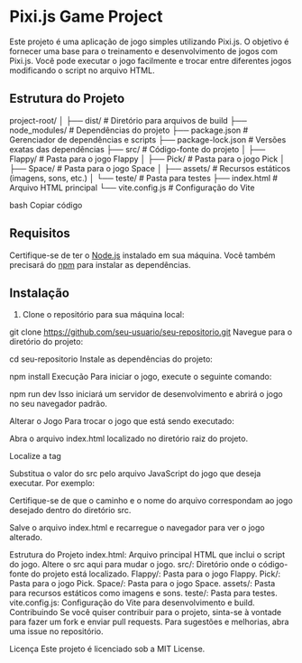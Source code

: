 # Pixi.js Game Project

Este projeto é uma aplicação de jogo simples utilizando Pixi.js. O objetivo é fornecer uma base para o treinamento e desenvolvimento de jogos com Pixi.js. Você pode executar o jogo facilmente e trocar entre diferentes jogos modificando o script no arquivo HTML.

## Estrutura do Projeto

project-root/
│
├── dist/ # Diretório para arquivos de build
├── node_modules/ # Dependências do projeto
├── package.json # Gerenciador de dependências e scripts
├── package-lock.json # Versões exatas das dependências
├── src/ # Código-fonte do projeto
│ ├── Flappy/ # Pasta para o jogo Flappy
│ ├── Pick/ # Pasta para o jogo Pick
│ ├── Space/ # Pasta para o jogo Space
│ ├── assets/ # Recursos estáticos (imagens, sons, etc.)
│ └── teste/ # Pasta para testes
├── index.html # Arquivo HTML principal
└── vite.config.js # Configuração do Vite

bash
Copiar código

## Requisitos

Certifique-se de ter o [Node.js](https://nodejs.org/) instalado em sua máquina. Você também precisará do [npm](https://www.npmjs.com/) para instalar as dependências.

## Instalação

1. Clone o repositório para sua máquina local:


git clone https://github.com/seu-usuario/seu-repositorio.git
Navegue para o diretório do projeto:

cd seu-repositorio
Instale as dependências do projeto:


npm install
Execução
Para iniciar o jogo, execute o seguinte comando:


npm run dev
Isso iniciará um servidor de desenvolvimento e abrirá o jogo no seu navegador padrão.

Alterar o Jogo
Para trocar o jogo que está sendo executado:

Abra o arquivo index.html localizado no diretório raiz do projeto.

Localize a tag <script> que inclui o arquivo principal do jogo. Por exemplo:

<script type="module" src="/src/Flappy/main.js"></script>
Substitua o valor do src pelo arquivo JavaScript do jogo que deseja executar. Por exemplo:

<script type="module" src="/src/Space/main.js"></script>
Certifique-se de que o caminho e o nome do arquivo correspondam ao jogo desejado dentro do diretório src.

Salve o arquivo index.html e recarregue o navegador para ver o jogo alterado.

Estrutura do Projeto
index.html: Arquivo principal HTML que inclui o script do jogo. Altere o src aqui para mudar o jogo.
src/: Diretório onde o código-fonte do projeto está localizado.
Flappy/: Pasta para o jogo Flappy.
Pick/: Pasta para o jogo Pick.
Space/: Pasta para o jogo Space.
assets/: Pasta para recursos estáticos como imagens e sons.
teste/: Pasta para testes.
vite.config.js: Configuração do Vite para desenvolvimento e build.
Contribuindo
Se você quiser contribuir para o projeto, sinta-se à vontade para fazer um fork e enviar pull requests. Para sugestões e melhorias, abra uma issue no repositório.

Licença
Este projeto é licenciado sob a MIT License.
